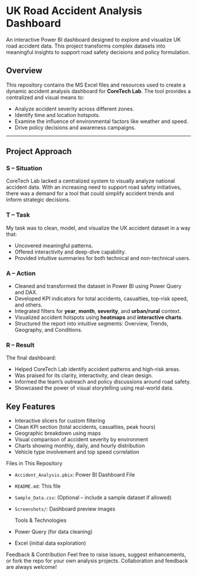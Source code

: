#  UK Road Accident Analysis Dashboard

An interactive Power BI dashboard designed to explore and visualize UK road accident data. This project transforms complex datasets into meaningful insights to support road safety decisions and policy formulation.

## Overview

This repository contains the MS Excel files and resources used to create a dynamic accident analysis dashboard for **CoreTech Lab**. The tool provides a centralized and visual means to:
- Analyze accident severity across different zones.
- Identify time and location hotspots.
- Examine the influence of environmental factors like weather and speed.
- Drive policy decisions and awareness campaigns.

---

##  Project Approach 

### **S – Situation**
CoreTech Lab lacked a centralized system to visually analyze national accident data. With an increasing need to support road safety initiatives, there was a demand for a tool that could simplify accident trends and inform strategic decisions.

### **T – Task**
My task was to clean, model, and visualize the UK accident dataset in a way that:
- Uncovered meaningful patterns.
- Offered interactivity and deep-dive capability.
- Provided intuitive summaries for both technical and non-technical users.

### **A – Action**
- Cleaned and transformed the dataset in Power BI using Power Query and DAX.
- Developed KPI indicators for total accidents, casualties, top-risk speed, and others.
- Integrated filters for **year**, **month**, **severity**, and **urban/rural** context.
- Visualized accident hotspots using **heatmaps** and **interactive charts**.
- Structured the report into intuitive segments: Overview, Trends, Geography, and Conditions.

### **R – Result**
The final dashboard:
- Helped CoreTech Lab identify accident patterns and high-risk areas.
- Was praised for its clarity, interactivity, and clean design.
- Informed the team’s outreach and policy discussions around road safety.
- Showcased the power of visual storytelling using real-world data.

##  Key Features
- Interactive slicers for custom filtering
- Clean KPI section (total accidents, casualties, peak hours)
- Geographic breakdown using maps
- Visual comparison of accident severity by environment
- Charts showing monthly, daily, and hourly distribution
- Vehicle type involvement and top speed correlation

 Files in This Repository
- `Accident_Analysis.pbix`: Power BI Dashboard File
- `README.md`: This file
- `Sample_Data.csv`: (Optional – include a sample dataset if allowed)
- `Screenshots/`: Dashboard preview images

  Tools & Technologies
- Power Query (for data cleaning)
- Excel (initial data exploration)

 Feedback & Contribution
Feel free to raise issues, suggest enhancements, or fork the repo for your own analysis projects. Collaboration and feedback are always welcome!



